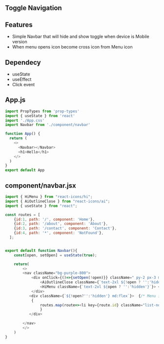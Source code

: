 ## Toggle Navigation
## Features
- Simple Navbar that will hide and show toggle when device is Mobile version
- When menu opens icon become cross icon from Menu icon
## Dependecy
- useState
- useEffect
- Click event

## App.js
```js
import PropTypes from 'prop-types'
import { useState } from 'react'
import './App.css'
import Navbar from './component/navbar'

function App() {
  return (
    <>
      <Navbar></Navbar>
      <h1>Hello</h1>
    </>
  )
}
export default App
```
## component/navbar.jsx
```js
import { HiMenu } from "react-icons/hi";
import { AiOutlineClose } from "react-icons/ai";
import { useState } from "react";

const routes = [
    {id:1, path: '/', component: 'Home'},
    {id:2, path: '/about', component: 'About'},
    {id:3, path: '/contact', component: 'Contact'},
    {id:4, path: '*', component: 'NotFound'},
  ];


export default function Navbar(){
    const[open, setOpen] = useState(true);

    return(
        <>
        <nav className="bg-purple-800">
            <div onClick={()=>{setOpen(!open)}} className=" py-2 px-3 md:hidden">   {/* Menu section */}
                <AiOutlineClose className={`text-2xl ${!open ? '':'hidden'}`}></AiOutlineClose > {/* close icon */}
                <HiMenu className={`text-2xl ${open ? '':'hidden'}`}> </HiMenu>  {/* Menu icon */}
            </div>
           <div className={`${!open?'':'hidden'} md:flex`}>  {/* Menu items */}
            {
                routes.map(route=><li key={route.id} className="list-none mx-3 my-2"><a href={route.path}> {route.component} </a></li>)
                }
           </div>
 
        </nav>
        </>
    )
}
```



